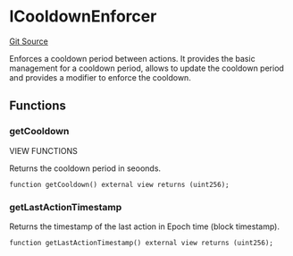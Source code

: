 # ICooldownEnforcer
[Git Source](https://github.com/OasisDEX/summer-earn-protocol/blob/0276900cbe9b1188d82d1b9bcbb8c174e79a15a1/src/utils/CooldownEnforcer/ICooldownEnforcer.sol)

Enforces a cooldown period between actions. It provides the basic management for a cooldown
period, allows to update the cooldown period and provides a modifier to enforce the cooldown.


## Functions
### getCooldown

VIEW FUNCTIONS

Returns the cooldown period in seoonds.


```solidity
function getCooldown() external view returns (uint256);
```

### getLastActionTimestamp

Returns the timestamp of the last action in Epoch time (block timestamp).


```solidity
function getLastActionTimestamp() external view returns (uint256);
```

